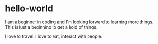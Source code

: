 # hello-world
I am a beginner in coding and I'm looking forward to learning more things. This is just a beginning to get a hold of things.

I love to travel.
I love to eat, interact with people.
